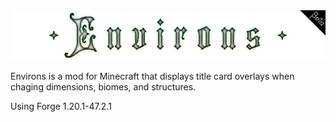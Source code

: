 <div align="center">
  <img src="https://raw.githubusercontent.com/burnsqc/Environs/beta/src/main/resources/environs.png">
</div>

Environs is a mod for Minecraft that displays title card overlays when chaging dimensions, biomes, and structures.

Using Forge 1.20.1-47.2.1
